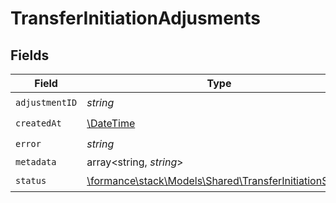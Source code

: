 # TransferInitiationAdjusments


## Fields

| Field                                                                                                     | Type                                                                                                      | Required                                                                                                  | Description                                                                                               |
| --------------------------------------------------------------------------------------------------------- | --------------------------------------------------------------------------------------------------------- | --------------------------------------------------------------------------------------------------------- | --------------------------------------------------------------------------------------------------------- |
| `adjustmentID`                                                                                            | *string*                                                                                                  | :heavy_check_mark:                                                                                        | N/A                                                                                                       |
| `createdAt`                                                                                               | [\DateTime](https://www.php.net/manual/en/class.datetime.php)                                             | :heavy_check_mark:                                                                                        | N/A                                                                                                       |
| `error`                                                                                                   | *string*                                                                                                  | :heavy_check_mark:                                                                                        | N/A                                                                                                       |
| `metadata`                                                                                                | array<string, *string*>                                                                                   | :heavy_minus_sign:                                                                                        | N/A                                                                                                       |
| `status`                                                                                                  | [\formance\stack\Models\Shared\TransferInitiationStatus](../../Models/Shared/TransferInitiationStatus.md) | :heavy_check_mark:                                                                                        | N/A                                                                                                       |